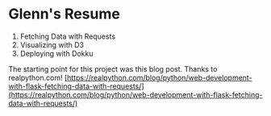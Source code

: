 # Glenn's Resume

1. Fetching Data with Requests
1. Visualizing with D3
1. Deploying with Dokku

The starting point for this project was this blog post. Thanks to realpython.com! [https://realpython.com/blog/python/web-development-with-flask-fetching-data-with-requests/](https://realpython.com/blog/python/web-development-with-flask-fetching-data-with-requests/)
